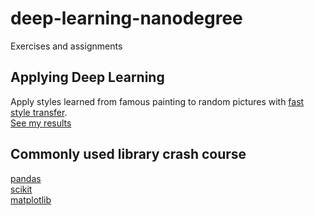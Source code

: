 # deep-learning-nanodegree
Exercises and assignments

## Applying Deep Learning 
Apply styles learned from famous painting to random pictures with [fast style transfer](https://github.com/lengstrom/fast-style-transfer).  
[See my results](https://github.com/li-yunjie/deep-learning-nanodegree/issues/1)

## Commonly used library crash course
[pandas](http://pandas.pydata.org/pandas-docs/stable/10min.html#min)  
[scikit](http://scikit-learn.org/stable/tutorial/basic/tutorial.html)  
[matplotlib](http://matplotlib.org/users/pyplot_tutorial.html)  

